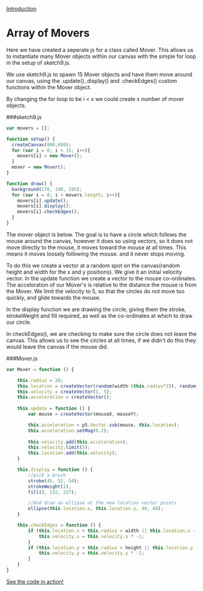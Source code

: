 [Introduction](../)

# Array of Movers

Here we have created a seperate js for a class called Mover. This allows us to instantiate many Mover objects within our canvas with the simple for loop in the setup of sketch9.js.

We use sketch9.js to spawn 15 Mover objects and have them move around our canvas, using the .update(),.display() and .checkEdges() custom functions within the Mover object.

By changing the for loop to be i < x we could create x number of mover objects.

###sketch9.js
```js
var movers = [];

function setup() {
  createCanvas(800,600);
  for (var i = 0; i < 15; i++){
    movers[i] = new Mover();
  }
  mover = new Mover();  
}

function draw() {
  background(178, 190, 195);
  for (var i = 0; i < movers.length; i++){
    movers[i].update();
    movers[i].display();
    movers[i].checkEdges();
  }
}
```

The mover object is below. The goal is to have a circle which follows the mouse around the canvas, however it does so using vectors, so it does not move directly to the mouse, it moves toward the mouse at all times. This means it moves loosely following the mouse. and it never stops moving.

To do this we create a vector at a random spot on the canvas(random height and width for the x and y positions). We give it an initial velocity vector. In the update function we create a vector to the mouse co-ordinates. The acceloration of our Mover's is relative to the distance the mouse is from the Mover. We limit the velocity to 5, so that the circles do not move too quickly, and glide towards the mouse.

In the display function we are drawing the circle, giving them the stroke, strokeWeight and fill required, as well as the co-ordinates at which to draw our circle.

In checkEdges(), we are checking to make sure the circle does not leave the canvas. This allows us to see the circles at all times, if we didn't do this they would leave the canvas if the mouse did.

###Mover.js
```js
var Mover = function () {

    this.radius = 20;
    this.location = createVector(random(width-(this.radius*2)), random(height-(this.radius*2)));
    this.velocity = createVector(1, 5);
    this.acceleration = createVector();
    
    this.update = function () {
        var mouse = createVector(mouseX, mouseY);

        this.acceleration = p5.Vector.sub(mouse, this.location);
        this.acceleration.setMag(0.2);
   
        this.velocity.add(this.acceleration);
        this.velocity.limit(5);
        this.location.add(this.velocity);
    }

    this.display = function () {
        //pick a brush
        stroke(45, 52, 54);
        strokeWeight(1);
        fill(9, 132, 227);

        //And draw an ellipse at the new location vector points
        ellipse(this.location.x, this.location.y, 40, 40);
    }

    this.checkEdges = function () {
        if (this.location.x + this.radius > width || this.location.x - this.radius < 0) {
            this.velocity.x = this.velocity.x * -1;
        }
        if (this.location.y + this.radius > height || this.location.y - this.radius < 0) {
            this.velocity.y = this.velocity.y * -1;
        }
    }
}
```
[See the code in action!](sketch.html)
